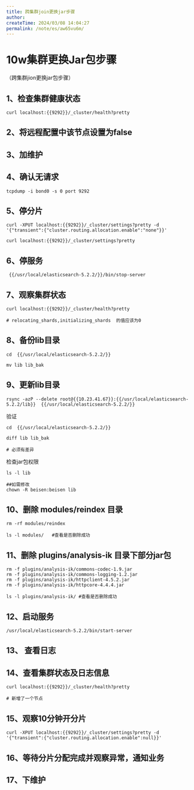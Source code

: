 ```yaml
---
title: 跨集群join更换jar步骤
author: 
createTime: 2024/03/08 14:04:27
permalink: /note/es/aw65vu6m/
---
```

#  10w集群更换Jar包步骤

（跨集群jion更换jar包步骤）



## 1、检查集群健康状态

```shell
curl localhost:{{9292}}/_cluster/health?pretty
```



##  2、将远程配置中该节点设置为false



## 3、加维护



## 4、确认无请求

```shell
tcpdump -i bond0 -s 0 port 9292
```



## 5、停分片

```shell
curl -XPUT localhost:{{9292}}/_cluster/settings?pretty -d '{"transient":{"cluster.routing.allocation.enable":"none"}}'

curl localhost:{{9292}}/_cluster/settings?pretty
```



## 6、停服务

```shell
 {{/usr/local/elasticsearch-5.2.2/}}/bin/stop-server
```



## 7、观察集群状态

```shell
curl localhost:{{9292}}/_cluster/health?pretty

# relocating_shards,initializing_shards  的值应该为0
```



## 8、备份lib目录

```shell
cd  {{/usr/local/elasticsearch-5.2.2/}}

mv lib lib_bak
```



## 9、更新lib目录

```shell
rsync -azP --delete root@{{10.23.41.67}}:{{/usr/local/elasticsearch-5.2.2/lib}}  {{/usr/local/elasticsearch-5.2.2/}}
```

验证

```shell
cd  {{/usr/local/elasticsearch-5.2.2/}}

diff lib lib_bak

# 必须有差异
```

检查jar包权限

```shell 
ls -l lib

##如需修改
chown -R beisen:beisen lib
```



## 10、删除 modules/reindex 目录

```shell
rm -rf modules/reindex

ls -l modules/   #查看是否删除成功
```



## 11、删除 plugins/analysis-ik 目录下部分jar包

```shell
rm -f plugins/analysis-ik/commons-codec-1.9.jar
rm -f plugins/analysis-ik/commons-logging-1.2.jar
rm -f plugins/analysis-ik/httpclient-4.5.2.jar
rm -f plugins/analysis-ik/httpcore-4.4.4.jar

ls -l plugins/analysis-ik/ #查看是否删除成功
```



## 12、启动服务

```shell
/usr/local/elasticsearch-5.2.2/bin/start-server
```



## 13、 查看日志



## 14、查看集群状态及日志信息

```shell
curl localhost:{{9292}}/_cluster/health?pretty

# 新增了一个节点
```



## 15、观察10分钟开分片

```shell
curl -XPUT localhost:{{9292}}/_cluster/settings?pretty -d '{"transient":{"cluster.routing.allocation.enable":null}}'
```



## 16、等待分片分配完成并观察异常，通知业务



## 17、下维护

